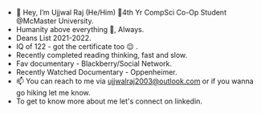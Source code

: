 - 👋 Hey, I’m Ujjwal Raj (He/Him) 🧿4th Yr CompSci Co-Op Student @McMaster University. 
- Humanity above everything 🧿, Always.
- Deans List 2021-2022.
- IQ of 122 - got the certificate too 😌 .
- Recently completed reading thinking, fast and slow.
- Fav documentary - Blackberry/Social Network.
- Recently Watched Documentary -  Oppenheimer. 
- 📫 You can reach to me via ujjwalraj2003@outlook.com or if you wanna go hiking let me know.
- To get to know more about me let's connect on linkedin.

<!---
UjjwalRaj18/UjjwalRaj18 is a ✨ special ✨ repository because its `README.md` (this file) appears on your GitHub profile.
You can click the Preview link to take a look at your changes.
--->
